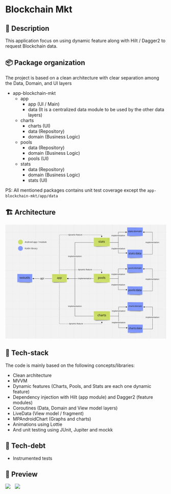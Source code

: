 # Blockchain Mkt

## :scroll: Description
This application focus on using dynamic feature along with Hilt / Dagger2 to request Blockchain data.

## :package: Package organization
The project is based on a clean architecture with clear separation among the Data, Domain, and UI layers

- app-blockchain-mkt
    - app
        - app (UI / Main)
        - data (It is a centralized data module to be used by the other data layers)
    - charts
        - charts (UI)
        - data (Repository)
        - domain (Business Logic)
    - pools
        - data (Repository)
        - domain (Business Logic)
        - pools (UI)
    - stats
        - data (Repository)
        - domain (Business Logic)
        - stats (UI)

PS: All mentioned packages contains unit test coverage except the `app-blockchain-mkt/app/data`

## :building_construction: Architecture

<img src="/preview/diagram.png">

## :floppy_disk: Tech-stack
The code is mainly based on the following concepts/libraries:
* Clean architecture
* MVVM
* Dynamic features (Charts, Pools, and Stats are each one dynamic feature)
* Dependency injection with Hilt (app module) and Dagger2 (feature modules)
* Coroutines (Data, Domain and View model layers)
* LiveData (View model / fragment)
* MPAndroidChart (Graphs and charts)
* Animations using Lottie
* And unit testing using JUnit, Jupiter and mockk

## :pushpin: Tech-debt
* Instrumented tests

## :camera_flash: Preview

<img src="/preview/preview_complete_flow.gif" width="260">&emsp;<img src="/preview/preview_error.gif" width="260">

